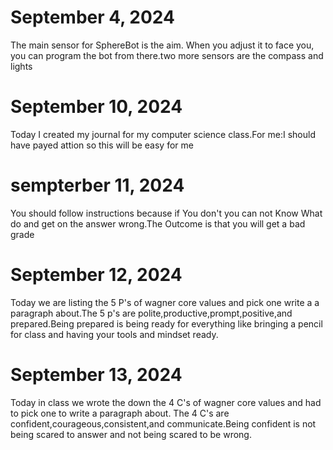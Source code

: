 # September 4, 2024
The main sensor for SphereBot is the aim. When you adjust it to face you, you can program the bot from there.two more sensors are the compass and lights
# September 10, 2024
Today I created my journal for my computer science class.For me:I should have payed attion so this will be easy for me
# sempterber 11, 2024
You should follow instructions because if You don't you can not Know What do and get on the answer wrong.The Outcome is that you will get a bad grade
# September 12, 2024
Today we are listing the 5 P's of wagner core values and pick one write a a paragraph about.The 5 p's are polite,productive,prompt,positive,and prepared.Being prepared is being ready for everything like bringing a pencil for class and having your tools and mindset ready.
# September 13, 2024
Today in class we wrote the down the 4 C's of wagner core values and had to pick one to write a paragraph about. The 4 C's are confident,courageous,consistent,and communicate.Being confident is not being scared to answer and not being scared to be wrong.
